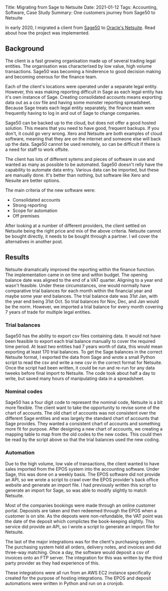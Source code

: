 Title: Migrating from Sage to Netsuite
Date: 2021-01-12
Tags: Accounting, Software, Case Study
Summary: One customers journey from Sage50 to Netsuite

In early 2020, I migrated a client from [Sage50](https://www.sage.com/en-gb/products/sage-50cloud/) to [Oracle's Netsuite](https://www.netsuite.com/portal/home.shtml). Read about how the project was implemented.

## Background

The client is a fast growing organisation made up of several trading legal entities. The organisation was characterised by low value, high volume transactions. Sage50 was becoming a hinderence to good decision making and becoming onerous for the finance team.

Each of the client's locations were operated under a separate legal entity. However, this was making reporting difficult in Sage as each legal entity has it's own instance of Sage. Creating consolidated accounts means exporting data out as a csv file and having some monster reporting spreadsheet. Because Sage treats each legal entity separately, the finance team were frequently having to log in and out of Sage to change companies.

Sage50 can be backed up to the cloud, but does not offer a good hosted solution. This means that you need to have good, frequent backups. If you don't, it could go very wrong. Xero and Netsuite are both examples of cloud software, meaning that they are on the internet and someone else will back up the data. Sage50 cannot be used remotely, so can be difficult if there is a need for staff to work offsite.

The client has lots of different sytems and pieces of software in use and wanted as many as possible to be automated. Sage50 doesn't relly have the capability to automate data entry. Various data can be imported, but these are manually done. It's better than nothing, but software like Xero and Nesuite are better options.

The main criteria of the new software were:

 - Consolidated accounts
 - Strong reporting
 - Scope for automation
 - Off premises

After looking at a number of different providers, the client settled on Netsuite being the right price and mix of the above criteria. Netsuite cannot be bought directly, it needs to be bought through a partner. I wil cover the alternatives in another post.

## Results

Netsuite dramatically improved the reporting within the finance function. The implementation came in on time and within budget. The opening balance date was aligned to the end of a VAT quarter. Aligning to a year end wasn't feasible. Under these circumstances, one would normally have comparative trial balances for each month within the financial year and maybe some year end balances. The trial balance date was 31st Jan, with the year end being 31st Oct. So trial balances for Nov, Dec, and Jan would be the norm. However, we imported a trial balance for every month covering 7 years of trade for multiple legal entities.

### Trial balances

Sage50 has the ability to export csv files containing data. It would not have been feasible to export each trial balance manually to cover the required time period. At least two entities had 7 years worth of data, this would mean exporting at least 170 trial balances. To get the Sage balances in the correct Netsuite format, I exported the data from Sage and wrote a small Python script to read the csv and write a new csv in the correct format for Netsuite. Once the script had been written, it could be run and re-run for any data tweeks before final import to Netsuite. The code took about half a day to write, but saved many hours of manipulating data in a spreadsheet.

### Nominal codes

Sage50 has a four digit code to represent the nominal code, Netsuite is a bit more flexible. The client want to take the opportunity to revise some of the chart of accounts. The old chart of accounts was not consistent over the different Sage entities and was largely the standard chart of accounts that Sage provides. They wanted a consistent chart of accounts and something more fit for purpose. After designing a new chart of accounts, we creating a mapping table to map from the old codes to the new codes. This could then be read by the script above so that the trial balances used the new coding.

### Automation

Due to the high volume, low vale of transactions, the client wanted to have sales imported from the EPOS system into the accounting software. Under Sage, this was done on a weekly basis. The EPOS software did not provide an API, so we wrote a script to crawl over the EPOS provider's back office website and generate an import file. I had previously written this script to generate an import for Sage, so was able to modify slightly to match Netsuite.

Most of the companies bookings were made through an online customer portal. Deposists are taken and then redeemed through the EPOS when a customer is on site. As the deposts were non-refundable, the VAT point was the date of the deposit which complictes the book-keeping slightly. This service did provide an API, so I wrote a script to generate an import file for Netsuite.

The last of the major integrations was for the client's purchasing system. The purchasing system held all orders, delivery notes, and invoices and did three-way matching. Once a day, the software would deposit a csv of invoices onto an FTP server. The integration for this was written by the third party provider as they had experience of this.

These integrations were all run from an AWS EC2 instance specifically created for the purpose of hosting integrations. The EPOS and deposit automations were written in Python and run on a cronjob.